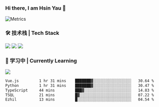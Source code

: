 ### Hi there, I am Hsin Yau 👋 
![Metrics](https://metrics.lecoq.io/hsinyau?template=classic&base.header=0&base.activity=0&base.community=0&base.repositories=0&base.metadata=0&activity=1&rss=1&base=header%2C%20activity%2C%20community%2C%20repositories%2C%20metadata&base.indepth=false&base.hireable=false&base.skip=false&activity=false&activity.limit=5&activity.load=300&activity.days=14&activity.visibility=all&activity.timestamps=false&activity.filter=all&rss=false&rss.source=https%3A%2F%2Fhsinyau.cc%2Frss.xml&rss.limit=4&config.timezone=Asia%2FShanghai)

### 🛠 技术栈 | Tech Stack
![](https://skillicons.dev/icons?i=html,css,js,ts,sass,jquery,bootstrap,vue&theme=light) 
![](https://skillicons.dev/icons?i=vite,nuxtjs,webpack,tailwindcss,windicss,nodejs,express,markdown&theme=light)
![](https://skillicons.dev/icons?i=mysql,mongodb,git,pug,vscode,idea,ps,figma&theme=light)

### 📖 学习中 | Currently Learning

![](https://skillicons.dev/icons?i=react,nextjs,svelte,nestjs,nginx,docker,rollupjs&theme=light)

<!--START_SECTION:waka-->

```txt
Vue.js         1 hr 31 mins    ███████▓░░░░░░░░░░░░░░░░░   30.64 %
Python         1 hr 31 mins    ███████▓░░░░░░░░░░░░░░░░░   30.47 %
TypeScript     44 mins         ███▓░░░░░░░░░░░░░░░░░░░░░   14.83 %
TSQL           21 mins         █▓░░░░░░░░░░░░░░░░░░░░░░░   07.22 %
Ezhil          13 mins         █░░░░░░░░░░░░░░░░░░░░░░░░   04.54 %
```

<!--END_SECTION:waka-->

